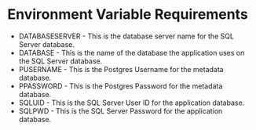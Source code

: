 # Environment Variable Requirements

* DATABASESERVER - This is the database server name for the SQL Server database.
* DATABASE - This is the name of the database the application uses on the SQL Server database.
* PUSERNAME - This is the Postgres Username for the metadata database.
* PPASSWORD - This is the Postgres Password for the metadata database.
* SQLUID - This is the SQL Server User ID for the application database.
* SQLPWD - This is the SQL Server Password for the application database.